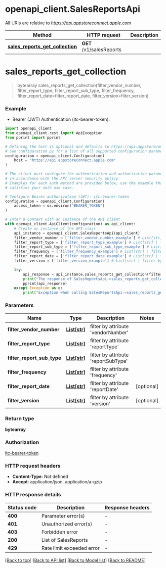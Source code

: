 # openapi_client.SalesReportsApi

All URIs are relative to *https://api.appstoreconnect.apple.com*

Method | HTTP request | Description
------------- | ------------- | -------------
[**sales_reports_get_collection**](SalesReportsApi.md#sales_reports_get_collection) | **GET** /v1/salesReports | 


# **sales_reports_get_collection**
> bytearray sales_reports_get_collection(filter_vendor_number, filter_report_type, filter_report_sub_type, filter_frequency, filter_report_date=filter_report_date, filter_version=filter_version)

### Example

* Bearer (JWT) Authentication (itc-bearer-token):

```python
import openapi_client
from openapi_client.rest import ApiException
from pprint import pprint

# Defining the host is optional and defaults to https://api.appstoreconnect.apple.com
# See configuration.py for a list of all supported configuration parameters.
configuration = openapi_client.Configuration(
    host = "https://api.appstoreconnect.apple.com"
)

# The client must configure the authentication and authorization parameters
# in accordance with the API server security policy.
# Examples for each auth method are provided below, use the example that
# satisfies your auth use case.

# Configure Bearer authorization (JWT): itc-bearer-token
configuration = openapi_client.Configuration(
    access_token = os.environ["BEARER_TOKEN"]
)

# Enter a context with an instance of the API client
with openapi_client.ApiClient(configuration) as api_client:
    # Create an instance of the API class
    api_instance = openapi_client.SalesReportsApi(api_client)
    filter_vendor_number = ['filter_vendor_number_example'] # List[str] | filter by attribute 'vendorNumber'
    filter_report_type = ['filter_report_type_example'] # List[str] | filter by attribute 'reportType'
    filter_report_sub_type = ['filter_report_sub_type_example'] # List[str] | filter by attribute 'reportSubType'
    filter_frequency = ['filter_frequency_example'] # List[str] | filter by attribute 'frequency'
    filter_report_date = ['filter_report_date_example'] # List[str] | filter by attribute 'reportDate' (optional)
    filter_version = ['filter_version_example'] # List[str] | filter by attribute 'version' (optional)

    try:
        api_response = api_instance.sales_reports_get_collection(filter_vendor_number, filter_report_type, filter_report_sub_type, filter_frequency, filter_report_date=filter_report_date, filter_version=filter_version)
        print("The response of SalesReportsApi->sales_reports_get_collection:\n")
        pprint(api_response)
    except Exception as e:
        print("Exception when calling SalesReportsApi->sales_reports_get_collection: %s\n" % e)
```



### Parameters


Name | Type | Description  | Notes
------------- | ------------- | ------------- | -------------
 **filter_vendor_number** | [**List[str]**](str.md)| filter by attribute &#39;vendorNumber&#39; | 
 **filter_report_type** | [**List[str]**](str.md)| filter by attribute &#39;reportType&#39; | 
 **filter_report_sub_type** | [**List[str]**](str.md)| filter by attribute &#39;reportSubType&#39; | 
 **filter_frequency** | [**List[str]**](str.md)| filter by attribute &#39;frequency&#39; | 
 **filter_report_date** | [**List[str]**](str.md)| filter by attribute &#39;reportDate&#39; | [optional] 
 **filter_version** | [**List[str]**](str.md)| filter by attribute &#39;version&#39; | [optional] 

### Return type

**bytearray**

### Authorization

[itc-bearer-token](../README.md#itc-bearer-token)

### HTTP request headers

 - **Content-Type**: Not defined
 - **Accept**: application/json, application/a-gzip

### HTTP response details

| Status code | Description | Response headers |
|-------------|-------------|------------------|
**400** | Parameter error(s) |  -  |
**401** | Unauthorized error(s) |  -  |
**403** | Forbidden error |  -  |
**200** | List of SalesReports |  -  |
**429** | Rate limit exceeded error |  -  |

[[Back to top]](#) [[Back to API list]](../README.md#documentation-for-api-endpoints) [[Back to Model list]](../README.md#documentation-for-models) [[Back to README]](../README.md)


